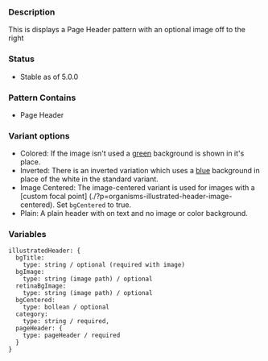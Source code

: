 ### Description
This is displays a Page Header pattern with an optional image off to the right

### Status
* Stable as of 5.0.0

### Pattern Contains
* Page Header

### Variant options
* Colored: If the image isn't used a [green](./?p=organisms-illustrated-header-colored) background is shown in it's place.
* Inverted: There is an inverted variation which uses a [blue](./?p=organisms-illustrated-header-inverted) background in place of the white in the standard variant.
* Image Centered: The image-centered variant is used for images with a [custom focal point] (./?p=organisms-illustrated-header-image-centered). Set `bgCentered` to true. 
* Plain: A plain header with on text and no image or color background.

### Variables
~~~
illustratedHeader: {
  bgTitle:
    type: string / optional (required with image)
  bgImage:
    type: string (image path) / optional
  retinaBgImage:
    type: string (image path) / optional
  bgCentered:
    type: bollean / optional
  category:
    type: string / required,
  pageHeader: {
    type: pageHeader / required
  }
}
~~~